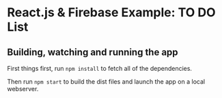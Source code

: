 # React.js & Firebase Example: TO DO List

## Building, watching and running the app

First things first, run `npm install` to fetch all of the dependencies.

Then run `npm start` to build the dist files and launch the app on a local webserver.
